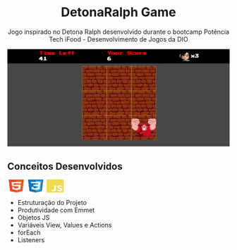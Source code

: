 <h1 align="center">DetonaRalph Game</h1>

<div align="center">
  <p>Jogo inspirado no Detona Ralph desenvolvido durante o bootcamp Potência Tech iFood - Desenvolvimento de Jogos da DIO</p>
  <img src="./preview.PNG"/>
</div>

<h2>Conceitos Desenvolvidos</h2>

<div>
  <p>
    <img align="center" alt="Edu-HTML" height="30" width="40" src="https://raw.githubusercontent.com/devicons/devicon/master/icons/html5/html5-original.svg">
    <img align="center" alt="Edu-CSS" height="30" width="40" src="https://raw.githubusercontent.com/devicons/devicon/master/icons/css3/css3-original.svg">
    <img align="center" alt="Edu-Js" height="30" width="40" src="https://raw.githubusercontent.com/devicons/devicon/master/icons/javascript/javascript-plain.svg">
  </p>
  <ul>
    <li>Estruturação do Projeto</li>
    <li>Produtividade com Emmet</li>
    <li>Objetos JS</li>
    <li>Variáveis View, Values e Actions</li>
    <li>forEach</li>
    <li>Listeners</li>
  </ul>
</div>
